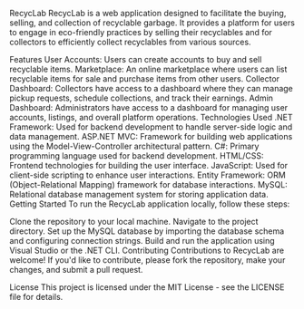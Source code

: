 RecycLab
RecycLab is a web application designed to facilitate the buying, selling, and collection of recyclable garbage. It provides a platform for users to engage in eco-friendly practices by selling their recyclables and for collectors to efficiently collect recyclables from various sources.

Features
User Accounts: Users can create accounts to buy and sell recyclable items.
Marketplace: An online marketplace where users can list recyclable items for sale and purchase items from other users.
Collector Dashboard: Collectors have access to a dashboard where they can manage pickup requests, schedule collections, and track their earnings.
Admin Dashboard: Administrators have access to a dashboard for managing user accounts, listings, and overall platform operations.
Technologies Used
.NET Framework: Used for backend development to handle server-side logic and data management.
ASP.NET MVC: Framework for building web applications using the Model-View-Controller architectural pattern.
C#: Primary programming language used for backend development.
HTML/CSS: Frontend technologies for building the user interface.
JavaScript: Used for client-side scripting to enhance user interactions.
Entity Framework: ORM (Object-Relational Mapping) framework for database interactions.
MySQL: Relational database management system for storing application data.
Getting Started
To run the RecycLab application locally, follow these steps:

Clone the repository to your local machine.
Navigate to the project directory.
Set up the MySQL database by importing the database schema and configuring connection strings.
Build and run the application using Visual Studio or the .NET CLI.
Contributing
Contributions to RecycLab are welcome! If you'd like to contribute, please fork the repository, make your changes, and submit a pull request.

License
This project is licensed under the MIT License - see the LICENSE file for details.
